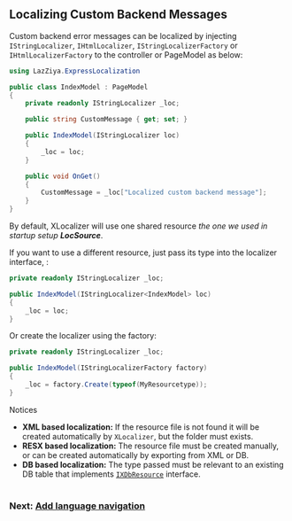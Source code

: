 ## Localizing Custom Backend Messages
Custom backend error messages can be localized by injecting `IStringLocalizer`, `IHtmlLocalizer`, `IStringLocalizerFactory` or `IHtmlLocalizerFactory` to the controller or PageModel as below:

````cs
using LazZiya.ExpressLocalization

public class IndexModel : PageModel
{
    private readonly IStringLocalizer _loc;

    public string CustomMessage { get; set; }

    public IndexModel(IStringLocalizer loc)
    {
        _loc = loc;
    }

    public void OnGet() 
    {
        CustomMessage = _loc["Localized custom backend message"];
    }
}
````

By default, XLocalizer will use one shared resource _the one we used in startup setup **LocSource**_.

If you want to use a different resource, just pass its type into the localizer interface, :
````cs
private readonly IStringLocalizer _loc;

public IndexModel(IStringLocalizer<IndexModel> loc)
{
    _loc = loc;
}
```` 

Or create the localizer using the factory:
````cs
private readonly IStringLocalizer _loc;

public IndexModel(IStringLocalizerFactory factory)
{
    _loc = factory.Create(typeof(MyResourcetype));
}
```` 

Notices
 - **XML based localization:** If the resource file is not found it will be created automatically by `XLocalizer`, but the folder must exists.
 - **RESX based localization:** The resource file must be created manually, or can be created automatically by exporting from XML or DB.
 - **DB based localization:** The type passed must be relevant to an existing DB table that implements [`IXDbResource`][1] interface.


#
### Next: [Add language navigation][2]
#

[1]:https://github.com/LazZiya/XLocalizer.DB/blob/master/XLocalizer.DB/Models/IXDbResource.cs
[2]:../XLocalizer/language-navigation.md